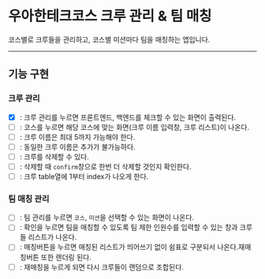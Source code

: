 # 우아한테크코스 크루 관리 & 팀 매칭

코스별로 크루들을 관리하고, 코스별 미션마다 팀을 매칭하는 앱입니다.

---

## 기능 구현

### 크루 관리

- [x] : 크루 관리를 누르면 프론트엔드, 백엔드를 체크할 수 있는 화면이 출력된다.
- [ ] : 코스를 누르면 해당 코스에 맞는 화면(크루 이름 입력창, 크루 리스트)이 나온다.
- [ ] : 크루 이름은 최대 5까지 가능해야 한다.
- [ ] : 동일한 크루 이름은 추가가 불가능하다.
- [ ] : 크루를 삭제할 수 있다.
- [ ] : 삭제할 때 `confirm`창으로 한번 더 삭제할 것인지 확인한다.
- [ ] : 크루 table열에 1부터 index가 나오게 한다.

### 팀 매칭 관리

- [ ] : 팀 관리를 누르면 `코스`, `미션`을 선택할 수 있는 화면이 나온다.
- [ ] : 확인을 누르면 팀을 매칭할 수 있도록 팀 제한 인원수를 입력할 수 있는 창과 크루들 리스트가 나온다.
- [ ] : 매칭버튼을 누르면 매칭된 리스트가 띄어쓰기 없이 쉼표로 구분되서 나온다.재매칭버튼 또한 렌더링 된다.
- [ ] : 재매칭을 누르게 되면 다시 크루들이 랜덤으로 조합된다.

